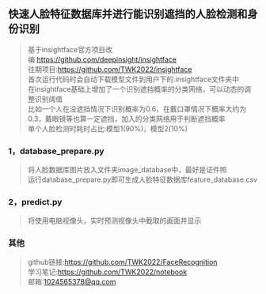 ## 快速人脸特征数据库并进行能识别遮挡的人脸检测和身份识别
>基于insightface官方项目改编:https://github.com/deepinsight/insightface  
>往期项目:https://github.com/TWK2022/insightface  
>首次运行代码时会自动下载模型文件到用户下的.insightface文件夹中  
>在insightface基础上增加了一个识别遮挡概率的分类网络，可以动态的调整识别阈值  
>比如一个人在没遮挡情况下识别概率为0.6，在戴口罩情况下概率大约为0.3，戴眼镜等也算一定遮挡，加入的分类网络用于判断遮挡概率  
>单个人脸检测时耗时占比:模型1(90%)，模型2(10%)  
### 1，database_prepare.py
>将人脸数据库图片放入文件夹image_database中，最好是证件照  
>运行database_prepare.py即可生成人脸特征数据库feature_database.csv  
### 2，predict.py
>将使用电脑视像头，实时预测视像头中截取的画面并显示
### 其他
>github链接:https://github.com/TWK2022/FaceRecognition  
>学习笔记:https://github.com/TWK2022/notebook  
>邮箱:1024565378@qq.com